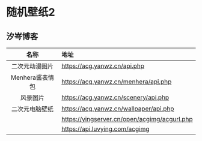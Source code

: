 随机壁纸2
==

## 汐岑博客

|名称|地址|
|:--:|:---|
|二次元动漫图片|https://acg.yanwz.cn/api.php|
|Menhera酱表情包|https://acg.yanwz.cn/menhera/api.php|
|风景图片|https://acg.yanwz.cn/scenery/api.php|
|二次元电脑壁纸|https://acg.yanwz.cn/wallpaper/api.php|
||https://yingserver.cn/open/acgimg/acgurl.php|
||https://api.luvying.com/acgimg|